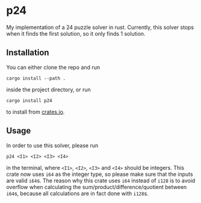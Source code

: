 # p24

My implementation of a 24 puzzle solver in rust.
Currently, this solver stops when it finds the first solution,
so it only finds 1 solution.

## Installation

You can either clone the repo and run

```
cargo install --path .
```

inside the project directory, or run

```
cargo install p24
```

to install from [crates.io](https://crates.io/).

## Usage

In order to use this solver,
please run

```
p24 <I1> <I2> <I3> <I4>
```

in the terminal,
where `<I1>`, `<I2>`, `<I3>` and `<I4>` should be integers.
This crate now uses `i64` as the integer type,
so please make sure that the inputs are valid `i64`s.
The reason why this crate uses `i64` instead of `i128` is to avoid overflow when calculating the sum/product/difference/quotient between `i64`s,
because all calculations are in fact done with `i128`s.
